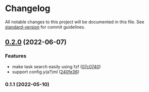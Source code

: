 # Changelog

All notable changes to this project will be documented in this file. See [standard-version](https://github.com/conventional-changelog/standard-version) for commit guidelines.

## [0.2.0](https://github.com/lumenghz/ti/compare/v0.1.1...v0.2.0) (2022-06-07)


### Features

* make task search easily using fzf ([07c0740](https://github.com/lumenghz/ti/commit/07c0740808a0c274c448b2430474f281741c2241))
* support config.y(a?)ml ([240fe36](https://github.com/lumenghz/ti/commit/240fe3673f8a4bd7eaac6eb9fffaa4a56bcbb532))

### 0.1.1 (2022-05-10)
